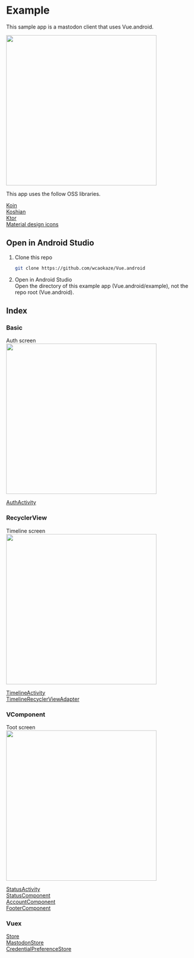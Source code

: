 
Example
================================================================================

This sample app is a mastodon client that uses Vue.android.

<img src="https://raw.github.com/wcaokaze/Vue.android/master/imgs/vue-android-example.gif" width="405px">

This app uses the follow OSS libraries.

[Koin](https://github.com/InsertKoinIO/koin)  
[Koshian](https://github.com/wcaokaze/Koshian)  
[Ktor](https://github.com/ktorio/ktor)  
[Material design icons](https://github.com/google/material-design-icons)  


Open in Android Studio
--------------------------------------------------------------------------------

1. Clone this repo  
    ```sh
    git clone https://github.com/wcaokaze/Vue.android
    ```

1. Open in Android Studio  
    Open the directory of this example app (Vue.android/example),
    not the repo root (Vue.android).


Index
--------------------------------------------------------------------------------

### Basic

Auth screen<br />
<img src="https://raw.github.com/wcaokaze/Vue.android/master/imgs/example_auth.png" width="405px">

[AuthActivity](https://github.com/wcaokaze/Vue.android/blob/master/example/app/src/main/java/com/wcaokaze/vue/android/example/activity/auth/AuthActivity.kt)  


### RecyclerView

Timeline screen<br />
<img src="https://raw.github.com/wcaokaze/Vue.android/master/imgs/example_timeline.png" width="405px">

[TimelineActivity](https://github.com/wcaokaze/Vue.android/blob/master/example/app/src/main/java/com/wcaokaze/vue/android/example/activity/timeline/TimelineActivity.kt)  
[TimelineRecyclerViewAdapter](https://github.com/wcaokaze/Vue.android/blob/master/example/app/src/main/java/com/wcaokaze/vue/android/example/activity/timeline/TimelineRecyclerViewAdapter.kt)  


### VComponent

Toot screen<br />
<img src="https://raw.github.com/wcaokaze/Vue.android/master/imgs/example_status.png" width="405px">

[StatusActivity](https://github.com/wcaokaze/Vue.android/blob/master/example/app/src/main/java/com/wcaokaze/vue/android/example/activity/status/StatusActivity.kt)  
[StatusComponent](https://github.com/wcaokaze/Vue.android/blob/master/example/app/src/main/java/com/wcaokaze/vue/android/example/activity/status/StatusComponent.kt)  
[AccountComponent](https://github.com/wcaokaze/Vue.android/blob/master/example/app/src/main/java/com/wcaokaze/vue/android/example/activity/status/AccountComponent.kt)  
[FooterComponent](https://github.com/wcaokaze/Vue.android/blob/master/example/app/src/main/java/com/wcaokaze/vue/android/example/activity/status/FooterComponent.kt)  


### Vuex

[Store](https://github.com/wcaokaze/Vue.android/blob/master/example/app/src/main/java/com/wcaokaze/vue/android/example/Store.kt)  
[MastodonStore](https://github.com/wcaokaze/Vue.android/blob/master/example/mastodon/src/main/java/com/wcaokaze/vue/android/example/mastodon/MastodonStore.kt)  
[CredentialPreferenceStore](https://github.com/wcaokaze/Vue.android/blob/master/example/app/src/main/java/com/wcaokaze/vue/android/example/CredentialPreferenceStore.kt)  


